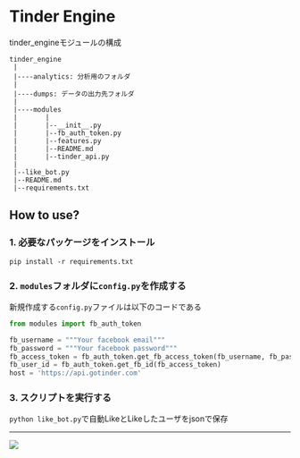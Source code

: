 # Tinder Engine

tinder_engineモジュールの構成
```
tinder_engine
 |
 |----analytics: 分析用のフォルダ
 |
 |----dumps: データの出力先フォルダ
 |
 |----modules
 |       |
 |       |--__init__.py
 |       |--fb_auth_token.py
 |       |--features.py
 |       |--README.md
 |       |--tinder_api.py
 |
 |--like_bot.py
 |--README.md
 |--requirements.txt
```

## How to use?
### 1. 必要なパッケージをインストール

```
pip install -r requirements.txt
```

### 2. `modules`フォルダに`config.py`を作成する
新規作成する`config.py`ファイルは以下のコードである

```python
from modules import fb_auth_token

fb_username = """Your facebook email"""
fb_password = """Your facebook password"""
fb_access_token = fb_auth_token.get_fb_access_token(fb_username, fb_password)
fb_user_id = fb_auth_token.get_fb_id(fb_access_token)
host = 'https://api.gotinder.com'
```

### 3. スクリプトを実行する
`python like_bot.py`で自動LikeとLikeしたユーザをjsonで保存


---
![](tinder_engine.png)
